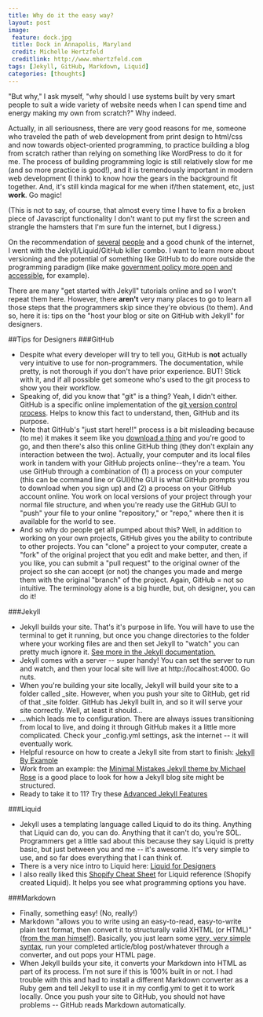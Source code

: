 ```yaml
---
title: Why do it the easy way?
layout: post
image:
 feature: dock.jpg
 title: Dock in Annapolis, Maryland
 credit: Michelle Hertzfeld
 creditlink: http://www.mhertzfeld.com
tags: [Jekyll, GitHub, Markdown, Liquid]
categories: [thoughts]
---
```

"But why," I ask myself, "why should I use systems built by very smart people to suit a wide variety of website needs when I can spend time and energy making my own from scratch?" Why indeed.<!--more-->

Actually, in all seriousness, there are very good reasons for me, someone who traveled the path of web development from print design to html/css and now towards object-oriented programming, to practice building a blog from scratch rather than relying on something like WordPress to do it for me. The process of building programming logic is still relatively slow for me (and so more practice is good!), and it is tremendously important in modern web development (I think) to know how the gears in the background fit together. And, it's still kinda magical for me when if/then statement, etc, just **work**. Go magic!

(This is not to say, of course, that almost every time I have to fix a broken piece of Javascript functionality I don't want to put my first the screen and strangle the hamsters that I'm sure fun the internet, but I digress.)

On the recommendation of [several](http://www.kinlane.com) [people](http://ben.balter.com/) and a good chunk of the internet, I went with the Jekyll/Liquid/GitHub killer combo. I want to learn more about versioning and the potential of something like GitHub to do more outside the programming paradigm (like make [government policy more open and accessible](http://project-open-data.github.io), for example).

There are many "get started with Jekyll" tutorials online and so I won't repeat them here. However, there **aren't** very many places to go to learn all those steps that the programmers skip since they're obvious (to them). And so, here it is: tips on the "host your blog or site on GitHub with Jekyll" for designers. 

##Tips for Designers
###GitHub
+ Despite what every developer will try to tell you, GitHub is **not** actually very intuitive to use for non-programmers. The documentation, while pretty, is not thorough if you don't have prior experience. BUT! Stick with it, and if all possible get someone who's used to the git process to show you their workflow.
+ Speaking of, did you know that "git" is a thing? Yeah, I didn't either. GitHub is a specific online implementation of the [git version control process](http://git-scm.com/book/en/Getting-Started-About-Version-Control). Helps to know this fact to understand, then, GitHub and its purpose.
+ Note that GitHub's "just start here!!" process is a bit misleading because (to me) it makes it seem like you [download a thing](http://mac.github.com/) and you're good to go, and then there's also this online GitHub thing (they don't explain any interaction between the two). Actually, your computer and its local files work in tandem with your GitHub projects online--they're a team. You use GitHub through a combination of (1) a process on your computer (this can be command line or GUI)(the GUI is what GitHub prompts you to download when you sign up) and (2) a process on your GitHub account online. You work on local versions of your project through your normal file structure, and when you're ready use the GitHub GUI to "push" your file to your online "repository," or "repo," where then it is available for the world to see.
+ And so why do people get all pumped about this? Well, in addition to working on your own projects, GitHub gives you the ability to contribute to other projects. You can "clone" a project to your computer, create a "fork" of the original project that you edit and make better, and then, if you like, you can submit a "pull request" to the original owner of the project so she can accept (or not) the changes you made and merge them with the original "branch" of the project. Again, GitHub = not so intuitive. The terminology alone is a big hurdle, but, oh designer, you can do it!


###Jekyll
+ Jekyll builds your site. That's it's purpose in life. You will have to use the terminal to get it running, but once you change directories to the folder where your working files are and then set Jekyll to "watch" you can pretty much ignore it. [See more in the Jekyll documentation.](http://jekyllrb.com/docs/usage/)
+ Jekyll comes with a server -- super handy! You can set the server to run and watch, and then your local site will live at http://localhost:4000. Go nuts.
+ When you're building your site locally, Jekyll will build your site to a folder called _site. However, when you push your site to GitHub, get rid of that _site folder. GitHub has Jekyll built in, and so it will serve your site correctly. Well, at least it should...
+ ...which leads me to configuration. There are always issues transitioning from local to live, and doing it through GitHub makes it a little more complicated. Check your _config.yml settings, ask the internet -- it will eventually work.
+ Helpful resource on how to create a Jekyll site from start to finish: [Jekyll By Example](http://www.andrewmunsell.com/tutorials/jekyll-by-example/index.html#starting-your-website)
+ Work from an example: the [Minimal Mistakes Jekyll theme by Michael Rose](http://mademistakes.com/articles/minimal-mistakes-jekyll-theme.html) is a good place to look for how a Jekyll blog site might be structured.
+ Ready to take it to 11? Try these [Advanced Jekyll Features](http://www.divshot.com/blog/web-development/advanced-jekyll-features/)

###Liquid
+ Jekyll uses a templating language called Liquid to do its thing. Anything that Liquid can do, you can do. Anything that it can't do, you're SOL. Programmers get a little sad about this because they say Liquid is pretty basic, but just between you and me -- it's awesome. It's very simple to use, and so far does everything that I can think of.
+ There is a very nice intro to Liquid here: [Liquid for Designers](https://github.com/Shopify/liquid/wiki/Liquid-for-Designers)
+ I also really liked this [Shopify Cheat Sheet](http://cheat.markdunkley.com/) for Liquid reference (Shopify created Liquid). It helps you see what programming options you have.

###Markdown
+ Finally, something easy! (No, really!)
+ Markdown "allows you to write using an easy-to-read, easy-to-write plain text format, then convert it to structurally valid XHTML (or HTML)" ([from the man himself](http://daringfireball.net/projects/markdown/)). Basically, you just learn some [very, very simple syntax](http://daringfireball.net/projects/markdown/basics), run your completed article/blog post/whatever through a converter, and out pops your HTML page.
+ When Jekyll builds your site, it converts your Markdown into HTML as part of its process. I'm not sure if this is 100% built in or not. I had trouble with this and had to install a different Markdown converter as a Ruby gem and tell Jekyll to use it in my config.yml to get it to work locally. Once you push your site to GitHub, you should not have problems -- GitHub reads Markdown automatically.

